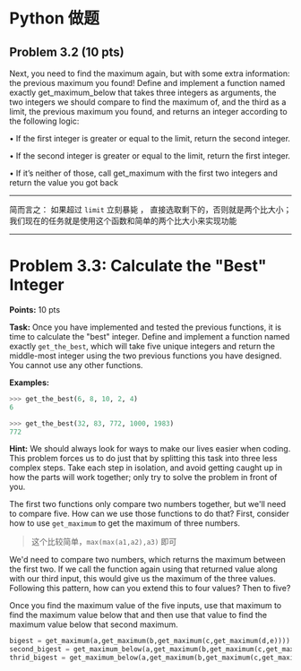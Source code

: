 # Python 做题

## **Problem 3.2 (10 pts)** 

Next, you need to find the maximum again, but with some extra information: the previous maximum you found! Define and implement a function named exactly get_maximum_below that takes three integers as arguments, the two integers we should compare to find the maximum of, and the third as a limit, the previous maximum you found, and returns an integer according to the following logic:

• If the first integer is greater or equal to the limit, return the second integer. 

• If the second integer is greater or equal to the limit, return the first integer. 

• If it’s neither of those, call get_maximum with the first two integers and return the value you got back

---

简而言之： 如果超过 `limit` 立刻暴毙 ， 直接选取剩下的，否则就是两个比大小；我们现在的任务就是使用这个函数和简单的两个比大小来实现功能

---


# Problem 3.3: Calculate the "Best" Integer

**Points:** 10 pts

**Task:**
Once you have implemented and tested the previous functions, it is time to calculate the "best" integer. Define and implement a function named exactly `get_the_best`, which will take five unique integers and return the middle-most integer using the two previous functions you have designed. You cannot use any other functions.

**Examples:**

```python
>>> get_the_best(6, 8, 10, 2, 4) 
6

>>> get_the_best(32, 83, 772, 1000, 1983) 
772
```
**Hint:**
We should always look for ways to make our lives easier when coding. This problem forces us to do just that by splitting this task into three less complex steps. Take each step in isolation, and avoid getting caught up in how the parts will work together; only try to solve the problem in front of you.

The first two functions only compare two numbers together, but we'll need to compare five. How can we use those functions to do that? First, consider how to use `get_maximum` to get the maximum of three numbers. 

> 这个比较简单，`max(max(a1,a2),a3)` 即可

We'd need to compare two numbers, which returns the maximum between the first two. If we call the function again using that returned value along with our third input, this would give us the maximum of the three values. Following this pattern, how can you extend this to four values? Then to five?

Once you find the maximum value of the five inputs, use that maximum to find the maximum value below that and then use that value to find the maximum value below that second maximum.


```python
bigest = get_maximum(a,get_maximum(b,get_maximum(c,get_maximum(d,e))))
second_bigest = get_maximum_below(a,get_maximum(b,get_maximum(c,get_maximum(d,e,bigest),bigest),bigest),bigest)
thrid_bigest = get_maximum_below(a,get_maximum(b,get_maximum(c,get_maximum(d,e,second_bigest),second_bigest),second_bigest),second_bigest)

```
